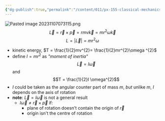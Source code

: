 ```yaml
---
{"dg-publish":true,"permalink":"/content/011/px-155-classical-mechanics-and-special-reltivity/classical-mechanics/px-155-e-circular-motion-rotation-of-bodies/px-155-e8-angular-momentum-of-a-particle-moving-in-a-circle/","created":"2024-10-01T18:27:09.721+01:00","updated":"2024-11-26T19:56:50.785+00:00"}
---
```


![Pasted image 20231107073115.png](/img/user/pics/Pasted%20image%2020231107073115.png)
$$\vec L = \vec r \times \vec p = rmv \vec k = mr^{2}\omega \vec k$$
$$L = |\vec L| = mr^{2}\omega$$
- kinetic energy, $T = \frac{1}{2}mv^{2}= \frac{1}{2}mr^{2}\omega ^{2}$
- define $I = mr^{2}$ as *"moment of inertia"*
$$\vec L = I \vec\omega$$ and
$$T = \frac{1}{2}I
\omega^{2}$$
- $I$ could be taken as the angular counter part of mass $m$, *but* unlike $m$, $I$ depends on the axis of rotation
- **note**: $\vec L = I \vec\omega$ is not a general result
	- $I\vec\omega \neq \vec r \times \vec p$ if:
		- plane of rotation doesn't contain the origin of $\vec r$
		- origin isn't the centre of rotation